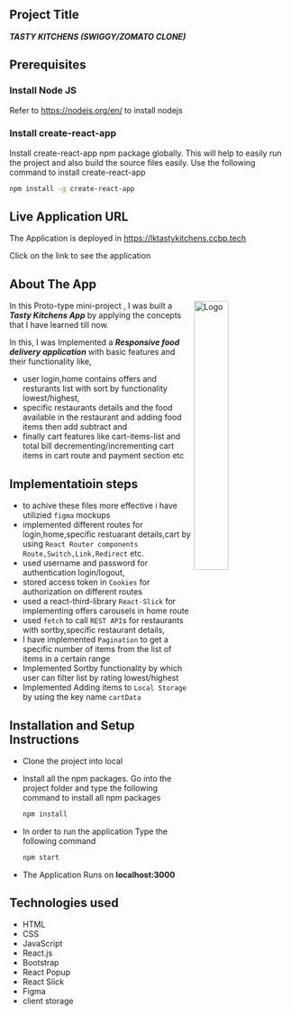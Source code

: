 ## Project Title
***TASTY KITCHENS (SWIGGY/ZOMATO CLONE)***

## Prerequisites


### Install Node JS
Refer to https://nodejs.org/en/ to install nodejs

### Install create-react-app
Install create-react-app npm package globally. This will help to easily run the project and also build the source files easily. Use the following command to install create-react-app

```bash
npm install -g create-react-app
```
## Live Application URL

The Application is deployed in https://lktastykitchens.ccbp.tech

Click on the link to see the application



  
## About The App

<img alt="Logo" align="right" src="https://create-react-app.dev/img/logo.svg" width="35%" />

In this Proto-type mini-project , I was  built a  ***Tasty Kitchens App***  by applying the concepts that I have learned till now.
    
In this, I was Implemented a  ***Responsive food delivery application***  with basic features and their functionality like,
- user login,home contains offers and resturants list with sort by functionality lowest/highest,
- specific restaurants details and the food available in the restaurant and adding food items then add subtract and
- finally cart features like cart-items-list and total bill decrementing/incrementing cart items in cart route and payment section etc


## Implementatioin steps
- to achive these files more effective i have utilizied `figma`  mockups
- implemented different routes for login,home,specific restuarant details,cart by using  `React Router components Route,Switch,Link,Redirect` etc.
- used username and password for authentication login/logout,
- stored access token in `Cookies` for authorization on different routes
- used a react-third-library `React-Slick` for implementing offers carousels in home route
- used `fetch` to call `REST API`s for restaurants with sortby,specific restaurant details,
- I have implemented `Pagination` to get a specific number of items from the list of items in a certain range 
- Implemented Sortby functionality by which user can filter list by rating lowest/highest
- Implemented Adding items to `Local Storage` by using the key name `cartData`


## Installation and Setup Instructions
    
- Clone the project into local

- Install all the npm packages. Go into the project folder and type the following command to install all npm packages

  ```bash
  npm install
  ```

- In order to run the application Type the following command

  ```bash
  npm start
  ```

- The Application Runs on **localhost:3000**

## Technologies used

- HTML
- CSS
- JavaScript
- React.js
- Bootstrap
- React Popup
- React Slick
- Figma
- client storage   
